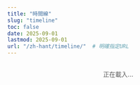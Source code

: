 ```yaml
---
title: "時間線"
slug: "timeline"
toc: false
date: 2025-09-01
lastmod: 2025-09-01
url: "/zh-hant/timeline/"  # 明確指定URL
---
```


<div id="timelineContainer">正在載入...</div>

<script>
document.addEventListener('DOMContentLoaded', function() {
  // 資料定義
  const timelineData = [
    {
      id: "couple",
      title: "我們在一起",
      date: "07/08/2025 11:38",
      image: "/images/timeline/f-avatar.webp",
      alt: "女友頭像",
      modalTitle: "關係",
      modalSubtitle: "開始於 2025 年 8 月 7 日 11:38am",
      modalContent: `
        <p>我 (Zakk) 與女朋友 (Paper) 目前分隔於澳大利亞與台灣，以遠距方式維繫感情；我們都是泛性戀 🩷💛🩵，對多元性別與情感形式抱持開放與尊重。</p>
        <p>雖然不在同一個城市，我們每天都會分享生活、學習與工作進度，還有彼此的心情。最特別的是，我們有非常多相同的愛好、價值觀與想法，彼此的節奏很好磨合，也很自然地成為了對方的<span style="font-weight:700;">靈魂伴侶</span>。</p>
        <p>我們是在 <a href="https://www.youtube.com/@xilanceylan" target="_blank" rel="noopener" class="tl-highlight-link">錫蘭 Ceylan</a> 的 Discord 群組裡第一次認識並開始聊天，從遊戲、分享與陪伴逐漸靠近，最後順理成章地在一起。</p>
        <p>目前我們每隔幾個月就會安排見面；Paper 計畫在高中（三年級）畢業後到澳洲留學，也期待未來能有更多面對面的日常與共同成長的旅程。</p>
        <p>想追蹤更多我們的互動與日常側寫，歡迎關注 Paper 的 Instagram：<a href="https://www.instagram.com/abyss_74.5/" target="_blank" rel="noopener" class="tl-highlight-link">@abyss_74.5</a></p>
      `,
      linkUrl: "/zh-hant/about/#relationship"
    },
    {
      id: "hash",
      title: "薯餅年齡",
      date: "24/06/2025",
      image: "/images/timeline/hashbrown.webp",
      alt: "薯餅",
      modalTitle: "薯餅 (Hash Brown)",
      modalSubtitle: "生日：2025 年 6 月 24 日",
      modalContent: `
        <p>薯餅是一隻純種泰迪天竺鼠，毛色淺咖啡。比較活潑好動，喜歡在籠子裡轉圈跑酷，常常推著自己的窩到處跑，玩耍時精力充沛。</p>
        <p>最愛的食物：紅色和綠甜椒（超級喜歡）、玉米鬚和胡蘿蔔。牠喜歡在傍晚活躍，會發出吱吱聲討零食。</p>
        <p>更多薯餅的可愛照片請見 Instagram: <a href="https://instagram.com/zakk.au" target="_blank" rel="noopener" class="tl-highlight-link">@zakk.au</a></p>
      `,
      linkUrl: "/zh-hant/about/#pets"
    },
    {
      id: "potato",
      title: "馬鈴薯年齡",
      date: "27/07/2025",
      image: "/images/timeline/potato.webp",
      alt: "馬鈴薯",
      modalTitle: "馬鈴薯 (Potato)",
      modalSubtitle: "生日：2025 年 7 月 27 日",
      modalContent: `
        <p>馬鈴薯是一隻純種泰迪天竺鼠，毛色深巧克力色，性格較為貪吃且膽子比較大。牠常常一邊吃一邊玩，有時候會邊吃邊拉，偶爾會在糧盆裡面拉出糞便。</p>
        <p>喜歡的食物：紅色和綠甜椒、玉米鬚和胡蘿蔔。牠也喜歡在草堆裡面睡覺，醒來後會繼續吃，是個貪吃又勇敢的小家伙。</p>
        <p>更多馬鈴薯的日常分享請見 Instagram: <a href="https://instagram.com/zakk.au" target="_blank" rel="noopener" class="tl-highlight-link">@zakk.au</a></p>
      `,
      linkUrl: "/zh-hant/about/#pets"
    }
  ];
  
  // 頁面HTML
  let html = `
  <div class="tl-container">
    <div class="tl-grid">
      ${timelineData.map(item => `
        <div class="tl-card" data-key="${item.id}">
          <div class="tl-image">
            <img src="${item.image}" alt="${item.alt}" loading="lazy">
          </div>
          <div class="tl-content">
            <h3>${item.title}</h3>
            <div class="tl-counter" id="${item.id}Counter">
              <p class="tl-days">0</p>
              <p class="tl-time">00:00:00</p>
            </div>
            <p class="tl-meta">${item.id === 'couple' ? `自 ${item.date} 起` : `生日：${item.date}`}</p>
          </div>
          <button class="tl-more">了解更多</button>
        </div>
      `).join('')}
    </div>
    <div class="tl-footer">
      <p class="tl-note" id="timeInfo">雪梨時間 UTC+10 (AEST) ❄️</p>
    </div>
  </div>
  
  <div class="tl-modal-backdrop">
    <div class="tl-modal">
      <button class="tl-close-btn">✕</button>
      <div class="tl-modal-header">
        <h3 class="tl-modal-title"></h3>
        <p class="tl-modal-subtitle"></p>
      </div>
      <div class="tl-modal-body"></div>
      <div class="tl-modal-footer">
        <a href="#" class="tl-btn tl-about-link">查看詳情</a>
        <button class="tl-btn tl-close-btn-alt">關閉</button>
      </div>
    </div>
  </div>
  `;
  
  // 插入HTML
  document.getElementById('timelineContainer').innerHTML = html;
  
  // 獲取元素
  const modalBackdrop = document.querySelector('.tl-modal-backdrop');
  const modal = document.querySelector('.tl-modal');
  const closeButtons = document.querySelectorAll('.tl-close-btn');
  const aboutLink = document.querySelector('.tl-about-link');
  
  // 處理模態框關閉
  const closeModal = () => {
    modalBackdrop.classList.remove('active');
    document.body.style.overflow = '';
  };
  
  // 綁定關閉事件
  closeButtons.forEach(btn => {
    btn.addEventListener('click', closeModal);
  });
  document.querySelector('.tl-close-btn-alt').addEventListener('click', closeModal);
  
  modalBackdrop.addEventListener('click', e => {
    if (e.target === modalBackdrop) closeModal();
  });
  
  // ESC鍵關閉
  document.addEventListener('keydown', e => {
    if (e.key === 'Escape' && modalBackdrop.classList.contains('active')) {
      closeModal();
    }
  });
  
  // 打開模態框
  const openModal = (key) => {
    const data = timelineData.find(item => item.id === key);
    if (!data) return;
    
    modal.querySelector('.tl-modal-title').textContent = data.modalTitle;
    modal.querySelector('.tl-modal-subtitle').textContent = data.modalSubtitle;
    modal.querySelector('.tl-modal-body').innerHTML = data.modalContent;
    aboutLink.href = data.linkUrl;
    
    modalBackdrop.classList.add('active');
    document.body.style.overflow = 'hidden';
  };
  
  // 綁定卡片點擊
  document.querySelectorAll('.tl-card').forEach(card => {
    const key = card.getAttribute('data-key');
    const btn = card.querySelector('.tl-more');
    
    card.addEventListener('click', e => {
      if (e.target !== btn && !btn.contains(e.target)) {
        openModal(key);
      }
    });
    
    btn.addEventListener('click', e => {
      e.stopPropagation();
      openModal(key);
    });
  });
  
  // 計算時間
  const MEL_TIMEZONE = 10; // UTC+10
  const MEL_MS = MEL_TIMEZONE * 60 * 60 * 1000;
  
  const getMelbourneTime = () => {
    return new Date(Date.now() + MEL_MS);
  };
  
  const parseDate = (dateStr) => {
    // 處理日期時間格式: DD/MM/YYYY HH:MM
    const [datePart, timePart = "00:00"] = dateStr.split(" ");
    const [day, month, year] = datePart.split('/').map(n => parseInt(n));
    const [hours, minutes] = timePart.split(':').map(n => parseInt(n));
    
    // 使用澳洲時間 UTC+10
    return new Date(Date.UTC(year, month - 1, day, hours - 10, minutes, 0));
  };
  
  const timeSince = (dateStr) => {
    const startDate = parseDate(dateStr);
    const now = getMelbourneTime();
    
    // 計算毫秒差
    const diff = now - startDate;
    
    if (diff < 0) return { days: 0, hours: 0, minutes: 0, seconds: 0 }; // 未來日期
    
    // 計算天數與剩餘時間
    const days = Math.floor(diff / (24 * 60 * 60 * 1000));
    const hours = Math.floor((diff % (24 * 60 * 60 * 1000)) / (60 * 60 * 1000));
    const minutes = Math.floor((diff % (60 * 60 * 1000)) / (60 * 1000));
    const seconds = Math.floor((diff % (60 * 1000)) / 1000);
    
    return { days, hours, minutes, seconds };
  };
  
  // 更新計數器 (只替換 timeInfo 文字內容)
  const updateCounters = () => {
    timelineData.forEach(item => {
      const time = timeSince(item.date);
      const counter = document.getElementById(`${item.id}Counter`);
      if (counter) {
        const daysEl = counter.querySelector('.tl-days');
        const timeEl = counter.querySelector('.tl-time');
        
        if (daysEl) daysEl.textContent = time.days;
        if (timeEl) timeEl.textContent = 
          `${String(time.hours).padStart(2, '0')}:${String(time.minutes).padStart(2, '0')}:${String(time.seconds).padStart(2, '0')}`;
      }
    });
    
    // 更新時間資訊，使用指定格式
    const now = getMelbourneTime();
    const dateStr = `${String(now.getUTCDate()).padStart(2,'0')}/${String(now.getUTCMonth()+1).padStart(2,'0')}/${now.getUTCFullYear()}`;
    const timeStr = `${String(now.getUTCHours()).padStart(2,'0')}:${String(now.getUTCMinutes()).padStart(2,'0')}:${String(now.getUTCSeconds()).padStart(2,'0')}`;
    const info = document.getElementById('timeInfo');
    if(info){
      info.textContent = `雪梨時間：${dateStr} ${timeStr} - UTC+10 (AEST) ❄️`;
    }
  };
  
  // 立即更新一次
  updateCounters();
  
  // 每秒更新
  setInterval(updateCounters, 1000);
});
</script>

<style>
/* ===== 時間線設計 ===== */

/* 基本變量與容器 */
.tl-container {
  --tl-accent: var(--hb-active, #e1306c);
  --tl-radius: 18px;
  --tl-bg-light: #fff;
  --tl-bg-dark: #2a2b2f;
  --tl-border-light: rgba(0,0,0,0.06);
  --tl-border-dark: rgba(255,255,255,0.1);
  --tl-shadow: 0 8px 16px rgba(0,0,0,0.08);
  --tl-shadow-hover: 0 12px 24px rgba(0,0,0,0.12);
  
  max-width: 1080px;
  margin: 0 auto;
  padding: 0 0 2rem;
  font-family: -apple-system, BlinkMacSystemFont, "Segoe UI", sans-serif;
  color: rgba(0, 0, 0, 0.85);
}

body.dark .tl-container { color: rgba(255, 255, 255, 0.85); }

/* 卡片網格 - 桌面三列 */
.tl-grid {
  display: grid;
  grid-template-columns: repeat(3, 1fr);
  gap: 1.5rem;
  margin-top: 0.25rem;
  margin-bottom: 1.25rem;
}

/* 卡片基本樣式 - 確保overflow和圓角 */
.tl-card {
  background: var(--tl-bg-light) !important;
  border-radius: var(--tl-radius);
  box-shadow: var(--tl-shadow);
  overflow: hidden; /* 關鍵：確保所有內容被裁切 */
  cursor: pointer;
  transition: transform 0.3s, box-shadow 0.3s;
  display: flex;
  flex-direction: column;
  border: 1px solid var(--tl-border-light);
  height: 100%;
  position: relative;
}

body.dark .tl-card {
  background: var(--tl-bg-dark) !important;
  border-color: var(--tl-border-dark);
}

.tl-card:hover {
  transform: translateY(-5px);
  box-shadow: var(--tl-shadow-hover);
}

/* 圖片容器 - 增加向上移動距離 */
.tl-image {
  position: relative;
  width: 100%;
  height: 0;
  padding-bottom: 100%; /* 保持1:1比例 */
  background: #f0f0f0;
  flex-shrink: 0;
  margin-top: -20px; /* 從 -10px 增加到 -20px */
  border-radius: var(--tl-radius) var(--tl-radius) 0 0;
  overflow: hidden;
}

body.dark .tl-image {
  background: #333;
}

/* 圖片填充 */
.tl-image img {
  position: absolute;
  top: 0;
  left: 0;
  width: 100%;
  height: 100%;
  object-fit: cover;
  object-position: center;
  display: block;
  transition: transform 0.35s;
}

.tl-card:hover .tl-image img {
  transform: scale(1.05);
}

/* 卡片內容區 - 增加向上移動距離 */
.tl-content {
  padding: 1rem 1.2rem;
  flex-grow: 1;
  display: flex;
  flex-direction: column;
  justify-content: center;
  text-align: center;
  background: inherit;
  position: relative;
  z-index: 1;
  margin-top: -10px; /* 從 -5px 增加到 -10px */
}

.tl-content h3 {
  font-size: 1rem;
  font-weight: 700;
  margin-bottom: 0.6rem;
  color: var(--tl-accent);
}

/* 計數器 */
.tl-counter {
  margin-bottom: 0.3rem; /* 從 0.6rem 減少到 0.3rem */
}

.tl-days {
  font-size: 2.6rem;
  font-weight: 800;
  line-height: 1;
  margin-bottom: 0.2rem;
  color: var(--tl-accent);
}

.tl-time {
  font-size: 0.8rem;
  font-family: monospace;
  letter-spacing: 0.02rem;
  opacity: 0.8;
  font-weight: 600;
}

.tl-meta {
  font-size: 0.7rem;
  opacity: 0.7;
  margin-top: 0.2rem; /* 從 0.4rem 減少到 0.2rem */
}

/* 了解更多按鈕 */
.tl-more {
  margin-top: auto;
  background: #f5f5f7;
  color: #333;
  border: none;
  padding: 0.7rem;
  font-size: 0.75rem;
  font-weight: 600;
  cursor: pointer;
  transition: all 0.25s;
  border-top: 1px solid rgba(0,0,0,0.04);
}

.tl-more:hover {
  background: var(--tl-accent);
  color: white;
}

body.dark .tl-more {
  background: #32333a;
  color: #ddd;
  border-top: 1px solid rgba(255,255,255,0.05);
}

body.dark .tl-more:hover {
  background: var(--tl-accent);
  color: white;
}

/* 時間備註 - 左對齊與紅線 */
.tl-footer {
  margin-top: 0.8rem;
  text-align: left;
}

.tl-note {
  font-size: 0.75rem;
  opacity: 0.8;
  padding-left: 0.8rem;
  position: relative;
  line-height: 1.5;
  font-family: monospace;
  display: inline-block;
}

.tl-note::before {
  content: '';
  position: absolute;
  left: 0;
  top: 0;
  bottom: 0;
  width: 3px;
  background-color: var(--tl-accent);
  border-radius: 3px;
}

/* 模態框樣式 */
.tl-modal-backdrop {
  position: fixed;
  top: 0;
  left: 0;
  right: 0;
  bottom: 0;
  background: rgba(0,0,0,0.8);
  display: flex;
  align-items: center;
  justify-content: center;
  padding: 1.5rem;
  z-index: 9999;
  backdrop-filter: blur(8px);
  opacity: 0;
  visibility: hidden;
  transition: opacity 0.3s, visibility 0.3s;
}

.tl-modal-backdrop.active {
  opacity: 1;
  visibility: visible;
}

.tl-modal {
  background: #fff;
  width: 100%;
  max-width: 540px;
  border-radius: 18px;
  padding: 1.8rem;
  position: relative;
  box-shadow: 0 25px 50px -12px rgba(0,0,0,0.4);
  max-height: 85vh;
  overflow-y: auto;
  transform: scale(0.95);
  transition: transform 0.3s;
  color: rgba(0, 0, 0, 0.85);
}

.tl-modal-backdrop.active .tl-modal {
  transform: scale(1);
}

body.dark .tl-modal {
  background: #26272c;
  color: rgba(255, 255, 255, 0.9);
  box-shadow: 0 25px 50px -12px rgba(0,0,0,0.7);
}

.tl-modal-title {
  font-size: 1.5rem;
  font-weight: 700;
  color: var(--tl-accent);
  margin-bottom: 0.3rem;
}

body.dark .tl-modal-title {
  color: #ff8fb7;
}

.tl-modal-subtitle {
  font-size: 0.85rem;
  opacity: 0.7;
  margin-bottom: 1.5rem;
}

.tl-modal-body {
  font-size: 0.95rem;
  line-height: 1.7;
  margin-bottom: 1.5rem;
}

.tl-modal-body p {
  margin-bottom: 1rem;
}

.tl-highlight-link {
  color: var(--tl-accent);
  text-decoration: none;
  font-weight: 700;
  border-bottom: 2px solid var(--tl-accent);
  padding-bottom: 1px;
  transition: background-color 0.2s, color 0.2s;
}

.tl-highlight-link:hover {
  background-color: var(--tl-accent);
  color: white;
  border-color: transparent;
}

.tl-modal-body a {
  color: var(--tl-accent);
  text-decoration: none;
  border-bottom: 1px solid transparent;
  transition: border-color 0.2s;
}

.tl-modal-body a:hover {
  border-color: var(--tl-accent);
}

.tl-modal-footer {
  display: flex;
  justify-content: space-between;
}

.tl-btn {
  padding: 0.7rem 1.3rem;
  border-radius: 10px;
  font-size: 0.8rem;
  font-weight: 600;
  cursor: pointer;
  transition: all 0.25s;
}

.tl-about-link {
  background: #f0f0f2;
  color: #333;
  text-decoration: none;
}

.tl-about-link:hover {
  background: var(--tl-accent);
  color: white;
}

body.dark .tl-about-link {
  background: #32333a;
  color: #ddd;
}

body.dark .tl-about-link:hover {
  background: var(--tl-accent);
  color: white;
}

.tl-close-btn-alt {
  background: rgba(0,0,0,0.05);
  color: #666;
  border: none;
}

.tl-close-btn-alt:hover {
  background: #f44336;
  color: white;
}

body.dark .tl-close-btn-alt {
  background: rgba(255,255,255,0.1);
  color: #ddd;
}

body.dark .tl-close-btn-alt:hover {
  background: #f44336;
  color: white;
}

.tl-close-btn {
  position: absolute;
  top: 1.2rem;
  right: 1.2rem;
  width: 32px;
  height: 32px;
  background: rgba(0,0,0,0.05);
  border: none;
  border-radius: 50%;
  font-size: 1.2rem;
  display: flex;
  align-items: center;
  justify-content: center;
  cursor: pointer;
  color: #666;
  transition: all 0.25s;
}

.tl-close-btn:hover {
  background: rgba(0,0,0,0.15);
  color: #333;
}

body.dark .tl-close-btn {
  background: rgba(255,255,255,0.1);
  color: #bbb;
}

body.dark .tl-close-btn:hover {
  background: rgba(255,255,255,0.2);
  color: white;
}

/* 載入提示 */
#timelineContainer {
  text-align: center;
  padding: 1rem 0;
  font-weight: 500;
  opacity: 0.7;
}

/* 平板響應式設計 */
@media (max-width: 1080px) {
  .tl-grid {
    grid-template-columns: repeat(2, 1fr);
    gap: 1.2rem;
  }
}

/* 手機響應式設計 */
@media (max-width: 640px) {
  .tl-grid {
    grid-template-columns: 1fr;
    gap: 1rem;
    padding: 0 0.5rem;
  }
  
  .tl-card {
    display: grid;
    grid-template-columns: 110px 1fr;
    height: auto;
    min-height: 110px;
    grid-template-rows: auto;
    grid-template-areas: "image content";
    overflow: hidden;
    position: relative; /* 確保定位基準 */
  }
  
  .tl-image {
    width: 110px;
    height: 125px; /* 從 110px 增加到 125px，向下延伸 */
    padding-bottom: 0;
    grid-area: image;
    flex-shrink: 0;
    margin-top: -15px;
    margin-left: -5px;
    border-radius: var(--tl-radius) 0 0 var(--tl-radius);
    overflow: hidden;
  }
  
  .tl-content {
    width: auto;
    text-align: left;
    padding: 0.6rem 0.8rem;
    padding-bottom: 2.5rem;
    position: relative;
    grid-area: content;
    margin-top: 0px; /* 從 -2px 改為 0px，向下移動 */
    margin-left: 5px; /* 新增右移 */
  }
  
  .tl-content h3 {
    margin-top: 0px; /* 從 -2px 改為 0px */
    margin-bottom: 0.4rem;
  }
  
  .tl-counter {
    display: flex;
    align-items: flex-end;
    gap: 0.5rem;
    margin-bottom: 0.1rem; /* 保持較小間距 */
  }
  
  .tl-meta {
    font-size: 0.65rem;
    margin-top: 0.05rem; /* 從 0.1rem 減少到 0.05rem */
  }
  
  /* 修復手機版按鈕 */
  .tl-more {
    position: absolute;
    right: 0.5rem;
    bottom: 0.5rem;
    left: auto; /* 取消左側對齊 */
    width: auto;
    padding: 0.4rem 0.7rem;
    font-size: 0.65rem;
    border-radius: 6px;
    border: none;
    margin: 0; /* 重置外邊距 */
    background: rgba(0,0,0,0.05);
    border-top: none; /* 移除頂部邊框 */
    z-index: 2;
  }
  
  body.dark .tl-more {
    background: rgba(255,255,255,0.08);
  }
}

/* 超小屏幕適配 */
@media (max-width: 380px) {
  .tl-card {
    grid-template-columns: 90px 1fr;
  }
  
  .tl-image {
    width: 90px;
    height: 105px; /* 從 90px 增加到 105px，向下延伸 */
    margin-top: -15px;
    margin-left: -5px;
  }
  
  .tl-content {
    padding: 0.5rem 0.7rem 2.5rem 0.7rem;
    margin-top: 0px; /* 從 -2px 改為 0px */
    margin-left: 5px; /* 新增右移 */
  }
  
  .tl-content h3 {
    font-size: 0.9rem;
    margin-top: 0px; /* 從 -2px 改為 0px */
    margin-bottom: 0.4rem;
  }
  
  .tl-more {
    padding: 0.3rem 0.6rem;
    font-size: 0.6rem;
    right: 0.4rem;
    bottom: 0.4rem;
  }
}

/* === 中文版加粗小字（時間 & 開始日期 / 生日） === */
.tl-time {
  font-weight: 700; /* 原本 600 -> 提升可讀性 */
}
.tl-meta {
  font-weight: 600; /* 加粗開始日期 / 生日行 */
}

/* 可選：時間備註（頁腳當前時間）若也需加粗可解除註解 */
// .tl-note { font-weight:600; }
</style>